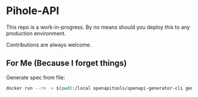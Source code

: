 # Pihole-API
This repo is a work-in-progress. By no means should you deploy this to any production environment.

Contributions are always welcome.

## For Me (Because I forget things)

Generate spec from file:

```bash
docker run --rm -v $(pwd):/local openapitools/openapi-generator-cli generate -i /local/spec.yaml -g go-server -o /local/go
```